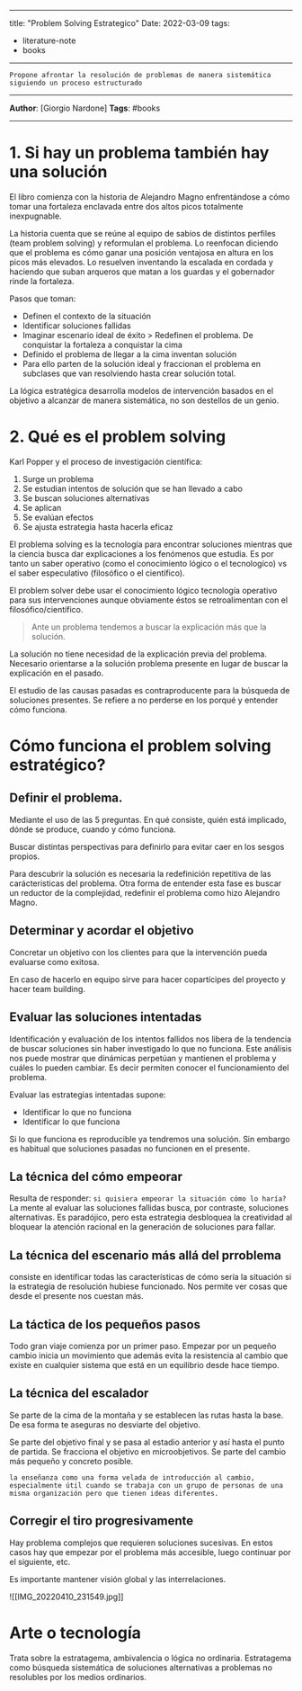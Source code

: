 
---
title: "Problem Solving Estrategico"
Date: 2022-03-09
tags: 
- literature-note
- books
---

```
Propone afrontar la resolución de problemas de manera sistemática siguiendo un proceso estructurado
```

***
**Author**: [Giorgio Nardone]
**Tags**:  #books
***

# 1. Si hay un problema también hay una solución

El libro comienza con la historia de Alejandro Magno enfrentándose a cómo tomar una fortaleza enclavada entre dos altos picos totalmente inexpugnable.

La historia cuenta que se reúne al equipo de sabios de distintos perfiles (team problem solving) y reformulan el problema. Lo reenfocan diciendo que el problema es cómo ganar una posición ventajosa en altura en los picos más elevados. Lo resuelven inventando la escalada en cordada y haciendo que suban arqueros que matan a los guardas y el gobernador rinde la fortaleza.

Pasos que toman:
- Definen el contexto de la situación
- Identificar soluciones fallidas
- Imaginar escenario ideal de éxito > Redefinen el problema. De conquistar la fortaleza a conquistar la cima
- Definido el problema de llegar a la cima inventan solución
- Para ello parten de la solución ideal y fraccionan el problema en subclases que van resolviendo hasta crear solución total.

La lógica estratégica desarrolla modelos de intervención basados en el objetivo a alcanzar de manera sistemática, no son destellos de un genio.

# 2. Qué es el problem solving

Karl Popper y el proceso de investigación científica:
1. Surge un problema
2. Se estudian intentos de solución que se han llevado a cabo
3. Se buscan soluciones alternativas
4. Se aplican
5. Se evalúan efectos
6. Se ajusta estrategia hasta hacerla eficaz

El problema solving es la tecnología para encontrar soluciones mientras que la ciencia busca dar explicaciones a los fenómenos que estudia. Es por tanto un saber operativo (como el conocimiento lógico o el tecnologíco) vs el saber especulativo (filosófico o el científico).

El problem solver debe usar el conocimiento lógico tecnología operativo para sus intervenciones aunque obviamente éstos se retroalimentan con el filosófico/científico.

> Ante un problema tendemos a buscar la explicación más que la solución.

La solución no tiene necesidad de la explicación previa del problema. Necesario orientarse a la solución problema presente en lugar de buscar la explicación en el pasado.

El estudio de las causas pasadas es contraproducente para la búsqueda de soluciones presentes. Se refiere a no perderse en los porqué y entender cómo funciona.

# Cómo funciona el problem solving estratégico?

## Definir el problema.

Mediante el uso de las 5 preguntas. En qué consiste, quién está implicado, dónde se produce, cuando y cómo funciona.

Buscar distintas perspectivas para definirlo para evitar caer en los sesgos propios. 

Para descubrir la solución es necesaria la redefinición repetitiva de las carácteristicas del problema. Otra forma de entender esta fase es buscar un reductor de la complejidad, redefinir el problema como hizo Alejandro Magno.

## Determinar y acordar el objetivo

Concretar un objetivo con los clientes para que la intervención pueda evaluarse como exitosa.

En caso de hacerlo en equipo sirve para hacer copartícipes del proyecto y hacer team building.

##  Evaluar las soluciones intentadas

Identificación y evaluación de los intentos fallidos nos libera de la tendencia de buscar soluciones sin haber investigado lo que no funciona. Este análisis nos puede mostrar que dinámicas perpetúan y mantienen el problema y cuáles lo pueden cambiar. Es decir permiten conocer el funcionamiento del problema.

Evaluar las estrategias intentadas supone:
- Identificar lo que no funciona
- Identificar lo que funciona


Si lo que funciona es reproducible ya tendremos una solución. Sin embargo es habitual que soluciones pasadas no funcionen en el presente. 

## La técnica del cómo empeorar

Resulta de responder: `si quisiera empeorar la situación cómo lo haría?` La mente al evaluar las soluciones fallidas busca, por contraste, soluciones alternativas. Es paradójico, pero esta estrategia desbloquea la creatividad al bloquear la atención racional en la generación de soluciones para fallar.

## La técnica del escenario más allá del prroblema 
consiste en identificar todas las características de cómo sería la situación si la estrategia de resolución hubiese funcionado. Nos permite ver cosas que desde el presente nos cuestan más.



## La táctica de los pequeños pasos

Todo gran viaje comienza por un primer paso. Empezar por un pequeño cambio inicia un movimiento que además evita la resistencia al cambio que existe en cualquier sistema que está en un equilibrio desde hace tiempo. 

## La técnica del escalador
Se parte de la cima de la montaña y se establecen las rutas hasta la base. De esa forma te aseguras no desviarte del objetivo.

Se parte del objetivo final y se pasa al estadio anterior y así hasta el punto de partida. Se fracciona el objetivo en microobjetivos. Se parte del cambio más pequeño y concreto posible.


`la enseñanza como una forma velada de introducción al cambio, especialmente útil cuando se trabaja con un grupo de personas de una misma organización pero que tienen ideas diferentes.`

## Corregir el tiro progresivamente

Hay problema complejos que requieren soluciones sucesivas. En estos casos hay que empezar por el problema más accesible, luego continuar por el siguiente, etc. 

Es importante mantener visión global y las interrelaciones. 

![[IMG_20220410_231549.jpg]]

# Arte o tecnología
Trata sobre la estratagema, ambivalencia o lógica no ordinaria. Estratagema como búsqueda sistemática de soluciones alternativas a problemas no resolubles por los medios ordinarios.

